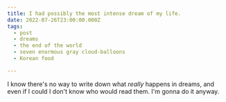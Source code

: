 ```yaml
---
title: I had possibly the most intense dream of my life.
date: 2022-07-26T23:00:00.000Z
tags:
  - post 
  - dreams
  - the end of the world
  - seven enormous gray cloud-balloons
  - Korean food

---
```


I know there's no way to write down what _really_ happens in dreams, and even if I could I don't know who would read them. I'm gonna do it anyway. 